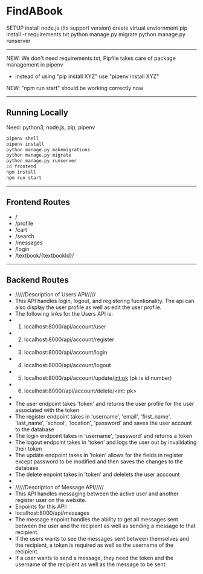 # FindABook

SETUP
install node.js (lts support version)
create virtual enviornment
pip install -r requirements.txt
python manage.py migrate
python manage.py runserver

---

NEW: We don't need requirements.txt, Pipfile takes care of package management in pipenv

- instead of using "pip install XYZ" use "pipenv install XYZ"

NEW: "npm run start" should be working correctly now

---

## Running Locally

Need: python3, node.js, pip, pipenv

```bash
pipenv shell
pipenv install
python manage.py makemigrations
python manage.py migrate
python manage.py runserver
cd frontend
npm install
npm run start
```

---

## Frontend Routes

- /
- /profile
- /cart
- /search
- /messages
- /login
- /textbook/{textbookId}/

---

## Backend Routes

- /////Description of Users API/////
- This API handles login, logout, and registering fucntionality. The api can also display the user profile as well as edit the user profile.
- The following links for the Users API is: 
- 1. localhost:8000/api/account/user
- 2. localhost:8000/api/account/register
- 3. localhost:8000/api/account/login
- 4. localhost:8000/api/account/logout
- 5. localhost:8000/api/account/update/<int:pk> (pk is id number)
- 6. localhost:8000//api/account/delete/<int: pk>
- 
- The user endpoint takes 'token' and returns the user profile for the user associated with the token
- The register endpoint takes in 'username', 'email', 'first_name', 'last_name', 'school', 'location', 'password' and saves the user account to the database
- The login endpoint takes in 'username', 'password' and returns a token
- The logout endpoint takes in 'token' and logs the user out by invalidating their token
- The update endpoint takes in 'token' allows for the fields in register except password to be modified and then saves the changes to the database
- The delete enpoint takes in 'token' and delelets the user acccount
- 
- /////Description of Message API/////
- This API handles messaging between the active user and another register user on the website. 
- Enpoints for this API:
- localhost:8000/api/messages
- The message enpoint handles the ability to get all messages sent between the user and the recipient as well as sending a message to that recipient. 
- If the users wants to see the messages sent between themselves and the recipient, a token is required as well as the username of the recipient.
- If a user wants to send a message, they need the token and the username of the recipient as well as the message to be sent.

